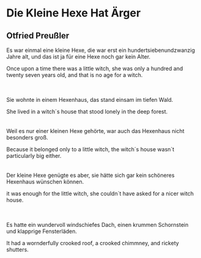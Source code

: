 # Die Kleine Hexe Hat Ärger

## Otfried Preußler

<p>Es war einmal eine kleine Hexe, die war erst ein hundertsiebenundzwanzig Jahre alt, und das ist ja für eine Hexe noch gar kein Alter.<br>

<p>Once upon a time there was a little witch, she was only a hundred and twenty seven years old, and that is no age for a witch.<br>
<br>
  <br>
<p>Sie wohnte in einem Hexenhaus, das stand einsam im tiefen Wald. <br>

<p>She lived in a witch´s house that stood lonely in the deep forest.<br>
<br>
  <br>
Weil es nur einer kleinen Hexe gehörte, war auch das Hexenhaus nicht besonders groß.<br>

<p>Because it belonged only to a little witch, the witch´s house wasn´t particularly big either.<br>
<br>
  <br>
Der kleine Hexe genügte es aber, sie hätte sich gar kein schöneres Hexenhaus wünschen können.<br>

<p>it was enough for the little witch, she couldn´t have asked for a nicer witch house.<br>
<br>
  <br>
<p>Es hatte ein wundervoll windschiefes Dach, einen krummen Schornstein und klapprige Fensterläden.<br>

<p>It had a wornderfully crooked roof, a crooked chimmney, and rickety shutters.<br>
